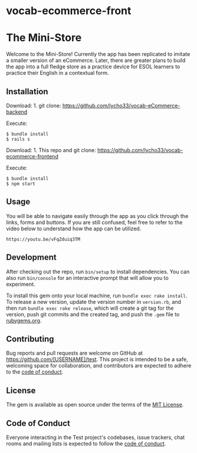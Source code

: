 # vocab-ecommerce-front

# The Mini-Store

Welcome to the Mini-Store! Currently the app has been replicated to imitate a smaller version of an eCommerce. Later, there are greater plans to build the app into a full fledge store as a practice device for ESOL learners to practice their English in a contextual form. 

## Installation
Download:
    1. git clone: https://github.com/lycho33/vocab-eCommerce-backend

Execute: 

    $ bundle install
    $ rails s 

Download:
    1. This repo and git clone: https://github.com/lycho33/vocab-ecommerce-frontend

Execute:

    $ bundle install
    $ npm start

## Usage

You will be able to navigate easily through the app as you click through the links, forms and buttons. If you are still confused, feel free to refer to the video below to understand how the app can be utilized. 

    https://youtu.be/vFqZduiq3TM

## Development

After checking out the repo, run `bin/setup` to install dependencies. You can also run `bin/console` for an interactive prompt that will allow you to experiment.

To install this gem onto your local machine, run `bundle exec rake install`. To release a new version, update the version number in `version.rb`, and then run `bundle exec rake release`, which will create a git tag for the version, push git commits and the created tag, and push the `.gem` file to [rubygems.org](https://rubygems.org).

## Contributing

Bug reports and pull requests are welcome on GitHub at https://github.com/[USERNAME]/test. This project is intended to be a safe, welcoming space for collaboration, and contributors are expected to adhere to the [code of conduct](https://github.com/[USERNAME]/test/blob/master/CODE_OF_CONDUCT.md).

## License

The gem is available as open source under the terms of the [MIT License](https://opensource.org/licenses/MIT).

## Code of Conduct

Everyone interacting in the Test project's codebases, issue trackers, chat rooms and mailing lists is expected to follow the [code of conduct](https://github.com/[USERNAME]/test/blob/master/CODE_OF_CONDUCT.md).
